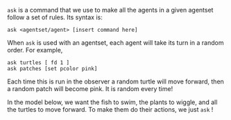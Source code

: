 `ask` is a command that we use to make all the agents in a given agentset follow a set of rules. Its syntax is: 



```ask <agentset/agent> [insert command here] ```



When `ask` is used with an agentset, each agent will take its turn in a random order. For example, 



```
ask turtles [ fd 1 ] 
ask patches [set pcolor pink]
```



Each time this is run in the observer a random turtle will move forward, then a random patch will become pink. It is random every time!



In the model below, we want the fish to swim, the plants to wiggle, and all the turtles to move forward. To make them do their actions, we just `ask` !